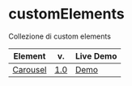 # customElements
Collezione di custom elements

|Element|v.|Live Demo|
|---|---|---|
|[Carousel](https://github.com/edoardohorse/Carousel-customElement)|[1.0](https://github.com/edoardohorse/Carousel-customElement/projects/1)|[Demo](https://edoardohorse.github.io/Carousel-customElement/)

<!-- | [](https://github.com/edoardohorse/) | [](https://github.com/edoardohorse/) | [Demo](https://edoardohorse.github.io/)-->